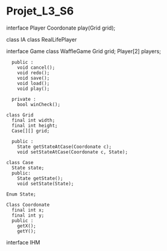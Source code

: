 # Projet_L3_S6

interface Player
  Coordonate play(Grid grid);
  
  class IA
  class RealLifePlayer

interface Game
   class WaffleGame
      Grid grid;
      Player[2] players;
      
      public :
        void cancel();
        void redo();
        void save();
        void load();
        void play();
      
      private :
        bool winCheck();
      
    class Grid
      final int width;
      final int height;
      Case[][] grid;
      
      public :
        State getStateAtCase(Coordonate c);
        void setStateAtCase(Coordonate c, State);
      
    class Case
      State state;
      public:
        State getState();
        void setState(State);
    
    Enum State;
    
    Class Coordonate
      final int x;
      final int y;
      public :
        getX();
        getY();

interface IHM
